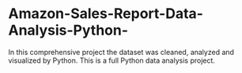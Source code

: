 # Amazon-Sales-Report-Data-Analysis-Python-
In this comprehensive project the dataset was cleaned, analyzed and visualized by Python. This is a full Python data analysis project.
